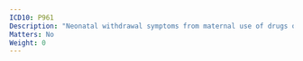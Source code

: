 ```yaml
---
ICD10: P961
Description: "Neonatal withdrawal symptoms from maternal use of drugs of addiction"
Matters: No
Weight: 0
---
```


